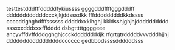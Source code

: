 testtestdddfffdddddfykiussss
ggggdddffffgggdddff
ddddddddddddccckjkjddsssdkk
fffdddddddddkkdssss
ccccddghghdfffssssss
dddddxxklhghj
kkldsshjghjhjdddddddddd
sssxxxdddxxxfffdddd
dsbgtttttggggeee
ancyvffdvffdddgghghjccckddddddddjk
rfgrtgtrdddddvvvdddhjjhj
dddddddddddddddddcccccc
gedbbbdssssddddddsss
